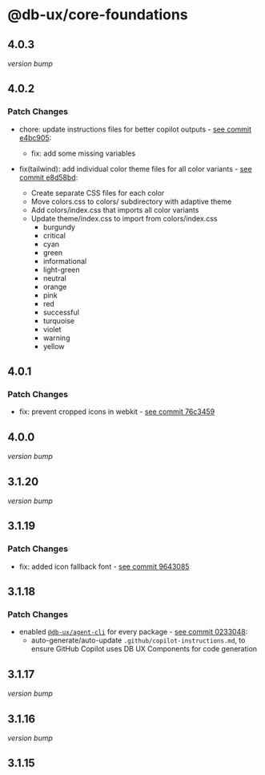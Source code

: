 # @db-ux/core-foundations

## 4.0.3

_version bump_

## 4.0.2

### Patch Changes

- chore: update instructions files for better copilot outputs - [see commit e4bc905](https://github.com/db-ux-design-system/core-web/commit/e4bc90508479387371d816d5776f9f568aa5fb82):
    - fix: add some missing variables

- fix(tailwind): add individual color theme files for all color variants - [see commit e8d58bd](https://github.com/db-ux-design-system/core-web/commit/e8d58bde01039a3d233105c2c72efa71c619c4b4):
    - Create separate CSS files for each color
    - Move colors.css to colors/ subdirectory with adaptive theme
    - Add colors/index.css that imports all color variants
    - Update theme/index.css to import from colors/index.css
        - burgundy
        - critical
        - cyan
        - green
        - informational
        - light-green
        - neutral
        - orange
        - pink
        - red
        - successful
        - turquoise
        - violet
        - warning
        - yellow

## 4.0.1

### Patch Changes

- fix: prevent cropped icons in webkit - [see commit 76c3459](https://github.com/db-ux-design-system/core-web/commit/76c3459d8a043f0320ec8d6bc3b520d3f69f055b)

## 4.0.0

_version bump_

## 3.1.20

_version bump_

## 3.1.19

### Patch Changes

- fix: added icon fallback font - [see commit 9643085](https://github.com/db-ux-design-system/core-web/commit/964308522935db01b220c681b47960b8191c74a6)

## 3.1.18

### Patch Changes

- enabled [`@db-ux/agent-cli`](https://www.npmjs.com/package/@db-ux/agent-cli) for every package - [see commit 0233048](https://github.com/db-ux-design-system/core-web/commit/023304869e61f5a506dca66a22d69e5f3d70f4d0):
    - auto-generate/auto-update `.github/copilot-instructions.md`, to ensure GitHub Copilot uses DB UX Components for code generation

## 3.1.17

_version bump_

## 3.1.16

_version bump_

## 3.1.15
